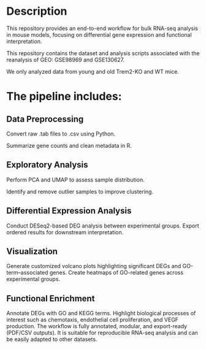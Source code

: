 # Description

This repository provides an end-to-end workflow for bulk RNA-seq analysis in mouse models, focusing on differential gene expression and functional interpretation. 

This repository contains the dataset and analysis scripts associated with the reanalysis of GEO: GSE98969 and GSE130627.

We only analyzed data from young and old Trem2-KO and WT mice.

# The pipeline includes:

## Data Preprocessing

Convert raw .tab files to .csv using Python.

Summarize gene counts and clean metadata in R.

## Exploratory Analysis

Perform PCA and UMAP to assess sample distribution.

Identify and remove outlier samples to improve clustering.

## Differential Expression Analysis

Conduct DESeq2-based DEG analysis between experimental groups.
Export ordered results for downstream interpretation.

## Visualization

Generate customized volcano plots highlighting significant DEGs and GO-term–associated genes.
Create heatmaps of GO-related genes across experimental groups.

## Functional Enrichment

Annotate DEGs with GO and KEGG terms.
Highlight biological processes of interest such as chemotaxis, endothelial cell proliferation, and VEGF production.
The workflow is fully annotated, modular, and export-ready (PDF/CSV outputs). It is suitable for reproducible RNA-seq analysis and can be easily adapted to other datasets.
